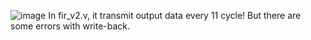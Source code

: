 ![image](https://github.com/user-attachments/assets/2ca5fd68-9546-4316-bc53-304944b4c202)
In fir_v2.v, it transmit output data every 11 cycle!
But there are some errors with write-back.
